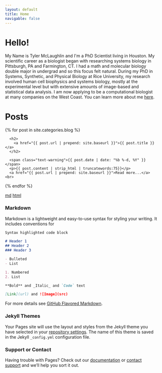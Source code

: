 ```yaml
---
layout: default
title: Home
navigable: false
---
```


# Hello!

My Name is Tyler McLaughlin and I'm a PhD Scientist living in Houston.  My scientific career as a biologist began with researching systems biology in Pittsburgh, PA and Farmington, CT.  I had a math and molecular biology double major in undergrad and so this focus felt natural.  During my PhD in Systems, Synthetic, and Physical Biology at Rice University, my research involved human cell biophysics and systems biology, mostly at the experimental level but with extensive amounts of image-based and statistical data analysis.   I am now applying to be a computational biologist at many companies on the West Coast.  You can learn more about me [here](www.linkedin.com/in/r-tyler-mclaughlin-phd).

# Posts

<ul style="padding-left:0px;">
  {% for post in site.categories.blog %}

      <h2>
        <a href="{{ post.url | prepend: site.baseurl }}">{{ post.title }}</a>
      </h2>

      <span class="text-warning">{{ post.date | date: "%b %-d, %Y" }}</span>
      <p>{{ post.content | strip_html | truncatewords:75}}</p>
      <a href="{{ post.url | prepend: site.baseurl }}">Read more...</a><br>

  {% endfor %}
</ul>




[md](_posts/2018-04-29-jazz-scale-networks.md)
[html](_posts/2018-04-29-jazz-scale-networks.html)

### Markdown

Markdown is a lightweight and easy-to-use syntax for styling your writing. It includes conventions for

```markdown
Syntax highlighted code block

# Header 1
## Header 2
### Header 3

- Bulleted
- List

1. Numbered
2. List

**Bold** and _Italic_ and `Code` text

[Link](url) and ![Image](src)
```

For more details see [GitHub Flavored Markdown](https://guides.github.com/features/mastering-markdown/).

### Jekyll Themes

Your Pages site will use the layout and styles from the Jekyll theme you have selected in your [repository settings](https://github.com/TylerMclaughlin/tylermclaughlin.github.io/settings). The name of this theme is saved in the Jekyll `_config.yml` configuration file.

### Support or Contact

Having trouble with Pages? Check out our [documentation](https://help.github.com/categories/github-pages-basics/) or [contact support](https://github.com/contact) and we’ll help you sort it out.
